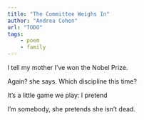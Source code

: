 ```yaml
---
title: "The Committee Weighs In"
author: "Andrea Cohen"
url: "TODO"
tags: 
    - poem
    - family
---
```



I tell my mother
I’ve won the Nobel Prize.

Again? she says. Which
discipline this time?

It’s a little game
we play: I pretend

I’m somebody, she
pretends she isn’t dead.